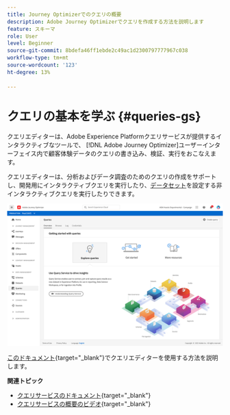 ```yaml
---
title: Journey Optimizerでのクエリの概要
description: Adobe Journey Optimizerでクエリを作成する方法を説明します
feature: スキーマ
role: User
level: Beginner
source-git-commit: 8bdefa46ff1ebde2c49ac1d2300797777967c038
workflow-type: tm+mt
source-wordcount: '123'
ht-degree: 13%

---
```


# クエリの基本を学ぶ {#queries-gs}

クエリエディターは、Adobe Experience Platformクエリサービスが提供するインタラクティブなツールで、 [!DNL Adobe Journey Optimizer]ユーザーインターフェイス内で顧客体験データのクエリの書き込み、検証、実行をおこなえます。

クエリエディターは、分析およびデータ調査のためのクエリの作成をサポートし、開発用にインタラクティブクエリを実行したり、[データセット](get-started-datasets.md)を設定する非インタラクティブクエリを実行したりできます。


![](assets/queries-home.png)

[このドキュメント](https://experienceleague.adobe.com/docs/experience-platform/query/ui/user-guide.html){target=&quot;_blank&quot;}でクエリエディターを使用する方法を説明します。

**関連トピック**

* [クエリサービスのドキュメント](https://experienceleague.adobe.com/docs/experience-platform/query/home.html?lang=ja){target=&quot;_blank&quot;}
* [クエリサービスの概要のビデオ](https://experienceleague.adobe.com/docs/platform-learn/tutorials/queries/understanding-query-service.html?lang=ja){target=&quot;_blank&quot;}
